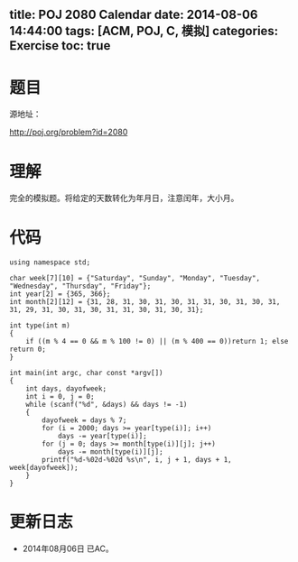 ﻿title: POJ 2080 Calendar
date: 2014-08-06 14:44:00
tags: [ACM, POJ, C, 模拟]
categories: Exercise
toc: true
---
# 题目
源地址：

http://poj.org/problem?id=2080

# 理解
完全的模拟题。将给定的天数转化为年月日，注意闰年，大小月。

<!-- more -->

# 代码
```#include <stdio.h>
using namespace std;

char week[7][10] = {"Saturday", "Sunday", "Monday", "Tuesday", "Wednesday", "Thursday", "Friday"};
int year[2] = {365, 366};
int month[2][12] = {31, 28, 31, 30, 31, 30, 31, 31, 30, 31, 30, 31, 31, 29, 31, 30, 31, 30, 31, 31, 30, 31, 30, 31};

int type(int m)
{
    if ((m % 4 == 0 && m % 100 != 0) || (m % 400 == 0))return 1; else return 0;
}

int main(int argc, char const *argv[])
{
    int days, dayofweek;
    int i = 0, j = 0;
    while (scanf("%d", &days) && days != -1)
    {
        dayofweek = days % 7;
        for (i = 2000; days >= year[type(i)]; i++)
            days -= year[type(i)];
        for (j = 0; days >= month[type(i)][j]; j++)
            days -= month[type(i)][j];
        printf("%d-%02d-%02d %s\n", i, j + 1, days + 1, week[dayofweek]);
    }
}
```	
# 更新日志
- 2014年08月06日 已AC。
